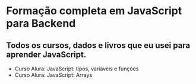 # Formação completa em JavaScript para Backend

## Todos os cursos, dados e livros que eu usei para aprender JavaScript.

- Curso Alura: JavaScript: tipos, variáveis e funções 
- Curso Alura: JavaScript: Arrays

